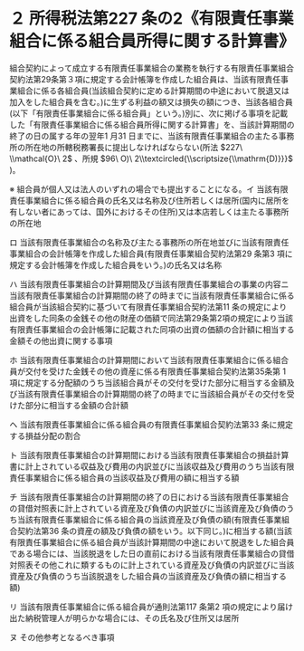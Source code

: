 # ２ 所得税法第227 条の2《有限責任事業組合に係る組合員所得に関する計算書》

組合契約によって成立する有限責任事業組合の業務を執行する有限責任事業組合契約法第29条第３項に規定する会計帳簿を作成した組合員は、当該有限責任事業組合に係る各組合員(当該組合契約に定める計算期間の中途において脱退又は加入をした組合員を含む。)に生ずる利益の額又は損失の額につき、当該各組合員(以下「有限責任事業組合に係る組合員」という。)別に、次に掲げる事項を記載した「有限責任事業組合に係る組合員所得に関する計算書」を、当該計算期間の終了の日の属する年の翌年1 月31 日までに、当該有限責任事業組合の主たる事務所の所在地の所轄税務署長に提出しなければならない(所法 $227\ \\mathcal{O}\ 2$ 、所規 $96\ O)\ 2\\textcircled{\\scriptsize{\\mathrm{D)}}}$ )。

※ 組合員が個人又は法人のいずれの場合でも提出することになる。イ 当該有限責任事業組合に係る組合員の氏名又は名称及び住所若しくは居所(国内に居所を有しない者にあっては、国外におけるその住所)又は本店若しくは主たる事務所の所在地

ロ 当該有限責任事業組合の名称及び主たる事務所の所在地並びに当該有限責任事業組合の会計帳簿を作成した組合員(有限責任事業組合契約法第29 条第3 項に規定する会計帳簿を作成した組合員をいう。)の氏名又は名称

ハ 当該有限責任事業組合の計算期間及び当該有限責任事業組合の事業の内容ニ 当該有限責任事業組合の計算期間の終了の時までに当該有限責任事業組合に係る組合員が当該組合契約に基づいて有限責任事業組合契約法第11 条の規定により出資をした同条の金銭その他の財産の価額で同法第29条第2項の規定により当該有限責任事業組合の会計帳簿に記載された同項の出資の価額の合計額に相当する金額その他出資に関する事項

ホ 当該有限責任事業組合の計算期間において当該有限責任事業組合に係る組合員が交付を受けた金銭その他の資産に係る有限責任事業組合契約法第35条第 $1$ 項に規定する分配額のうち当該組合員がその交付を受けた部分に相当する金額及び当該有限責任事業組合の計算期間の終了の時までに当該組合員がその交付を受けた部分に相当する金額の合計額

ヘ 当該有限責任事業組合に係る組合員の有限責任事業組合契約法第33 条に規定する損益分配の割合

ト 当該有限責任事業組合の計算期間における当該有限責任事業組合の損益計算書に計上されている収益及び費用の内訳並びに当該収益及び費用のうち当該有限責任事業組合に係る組合員の当該収益及び費用の額に相当する額

チ 当該有限責任事業組合の計算期間の終了の日における当該有限責任事業組合の貸借対照表に計上されている資産及び負債の内訳並びに当該資産及び負債のうち当該有限責任事業組合に係る組合員の当該資産及び負債の額(有限責任事業組合契約法第36 条の資産の額及び負債の額をいう。以下同じ。)に相当する額(当該有限責任事業組合に係る組合員が当該計算期間の中途において脱退をした組合員である場合には、当該脱退をした日の直前における当該有限責任事業組合の貸借対照表その他これに類するものに計上されている資産及び負債の内訳並びに当該資産及び負債のうち当該脱退をした組合員の当該資産及び負債の額に相当する額)

リ 当該有限責任事業組合に係る組合員が通則法第117 条第2 項の規定により届け出た納税管理人が明らかな場合には、その氏名及び住所又は居所

ヌ その他参考となるべき事項